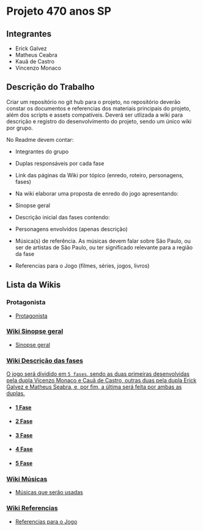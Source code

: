 # Projeto 470 anos SP

## Integrantes

* Erick Galvez
* Matheus Ceabra
* Kauã de Castro
* Vincenzo Monaco

## Descrição do Trabalho
Criar um repositório no git hub para o projeto, no repositório deverão constar os documentos e referencias dos materiais principais do projeto, além dos scripts e assets compatíveis. Deverá ser utlizada a wiki para descrição e registro do desenvolvimento do projeto, sendo um único wiki por grupo.

No Readme devem contar:

* Integrantes do grupo

* Duplas responsáveis por cada fase

* Link das páginas da Wiki por tópico (enredo, roteiro, personagens, fases)

* Na wiki elaborar uma proposta de enredo do jogo apresentando:

* Sinopse geral

* Descrição inicial das fases contendo:

* Personagens envolvidos (apenas descrição)

* Música(s) de referência. As músicas devem falar sobre São Paulo, ou ser de artistas de São Paulo, ou ter significado relevante para a região da fase

* Referencias para o Jogo (filmes, séries, jogos, livros)

## Lista da Wikis

### Protagonista

* <a href = https://github.com/VincenMonaco/470-jogo/wiki/Protagonista> Protagonista

### Wiki Sinopse geral
* <a href = https://github.com/VincenMonaco/470-jogo/wiki/Sinopse> Sinopse geral

### Wiki Descrição das fases 

O jogo será dividido em `5 fases`, sendo as duas primeiras desenvolvidas pela dupla Vicenzo Monaco e Cauã de Castro, outras duas pela dupla Erick Galvez e Matheus Seabra, e, por fim, a última será feita por ambas as duplas.

* #### <a href = https://github.com/VincenMonaco/470-jogo/wiki/Fase-1> 1 Fase 

* #### <a href = https://github.com/VincenMonaco/470-jogo/wiki/Fase-2> 2 Fase 

* #### <a href = https://github.com/VincenMonaco/470-jogo/wiki/Fase-3> 3 Fase

* #### <a href =https://github.com/VincenMonaco/470-jogo/wiki/Fase-4> 4 Fase 

* #### <a href = https://github.com/VincenMonaco/470-jogo/wiki/Fase-5> 5 Fase 


### Wiki Músicas
* <a href = https://github.com/VincenMonaco/470-jogo/wiki/M%C3%BAsicas-que-ser%C3%A3o-usadas> Músicas que serão usadas

### Wiki Referencias
* <a href = https://github.com/VincenMonaco/470-jogo/wiki/Referencias-para-o-Jogo> Referencias para o Jogo


